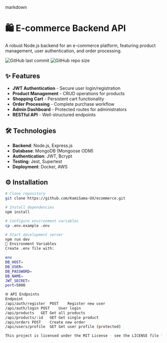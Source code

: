 markdown
# 🛍️ E-commerce Backend API

A robust Node.js backend for an e-commerce platform, featuring product management, user authentication, and order processing.

![GitHub last commit](https://img.shields.io/github/last-commit/KamiSama-UX/ecommerce)
![GitHub repo size](https://img.shields.io/github/repo-size/KamiSama-UX/ecommerce)

## ✨ Features
- **JWT Authentication** - Secure user login/registration
- **Product Management** - CRUD operations for products
- **Shopping Cart** - Persistent cart functionality
- **Order Processing** - Complete purchase workflow
- **Admin Dashboard** - Protected routes for administrators
- **RESTful API** - Well-structured endpoints

## 🛠️ Technologies
- **Backend**: Node.js, Express.js
- **Database**: MongoDB (Mongoose ODM)
- **Authentication**: JWT, Bcrypt
- **Testing**: Jest, Supertest
- **Deployment**: Docker, AWS

## ⚙️ Installation
```bash
# Clone repository
git clone https://github.com/KamiSama-UX/ecommerce.git

# Install dependencies
npm install

# Configure environment variables
cp .env.example .env

# Start development server
npm run dev
📄 Environment Variables
Create .env file with:

env
DB_HOST=
DB_USER=
DB_PASSWORD=
DB_NAME=
JWT_SECRET=
port=5000

🌐 API Endpoints
Endpoint
/api/auth/register	POST	Register new user
/api/auth/login	POST	User login
/api/products	GET	Get all products
/api/products/:id	GET	Get single product
/api/orders	POST	Create new order
/api/users/profile	GET	Get user profile (protected)

This project is licensed under the MIT License - see the LICENSE file for details.